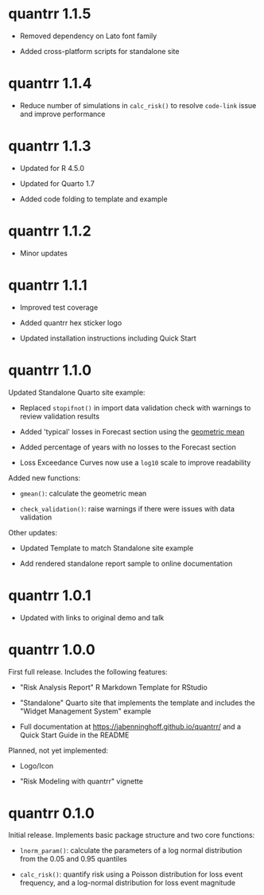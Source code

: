 # quantrr 1.1.5

* Removed dependency on Lato font family

* Added cross-platform scripts for standalone site

# quantrr 1.1.4

* Reduce number of simulations in `calc_risk()` to resolve `code-link` issue and improve performance

# quantrr 1.1.3

* Updated for R 4.5.0

* Updated for Quarto 1.7

* Added code folding to template and example

# quantrr 1.1.2

* Minor updates

# quantrr 1.1.1

* Improved test coverage

* Added quantrr hex sticker logo

* Updated installation instructions including Quick Start

# quantrr 1.1.0

Updated Standalone Quarto site example:

* Replaced `stopifnot()` in import data validation check with warnings to review validation results

* Added 'typical' losses in Forecast section using the [geometric mean](https://en.wikipedia.org/wiki/Geometric_mean)

* Added percentage of years with no losses to the Forecast section

* Loss Exceedance Curves now use a `log10` scale to improve readability

Added new functions:

* `gmean()`: calculate the geometric mean

* `check_validation()`: raise warnings if there were issues with data validation

Other updates:

* Updated Template to match Standalone site example

* Add rendered standalone report sample to online documentation

# quantrr 1.0.1

* Updated with links to original demo and talk

# quantrr 1.0.0

First full release. Includes the following features:

* "Risk Analysis Report" R Markdown Template for RStudio

* "Standalone" Quarto site that implements the template and includes the "Widget Management System" example

* Full documentation at <https://jabenninghoff.github.io/quantrr/> and a Quick Start Guide in the README

Planned, not yet implemented:

* Logo/Icon

* "Risk Modeling with quantrr" vignette

# quantrr 0.1.0

Initial release. Implements basic package structure and two core functions:

* `lnorm_param()`: calculate the parameters of a log normal distribution from the 0.05 and 0.95 quantiles

* `calc_risk()`: quantify risk using a Poisson distribution for loss event frequency, and a log-normal distribution for loss event magnitude
